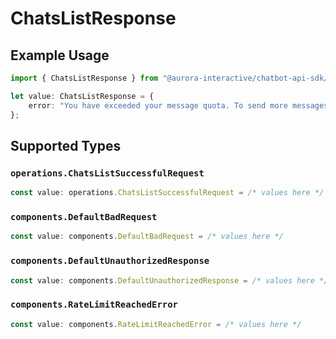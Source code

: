 # ChatsListResponse

## Example Usage

```typescript
import { ChatsListResponse } from "@aurora-interactive/chatbot-api-sdk/models/operations";

let value: ChatsListResponse = {
    error: "You have exceeded your message quota. To send more messages, please upgrade your plan or wait until your subscription renews.",
};
```

## Supported Types

### `operations.ChatsListSuccessfulRequest`

```typescript
const value: operations.ChatsListSuccessfulRequest = /* values here */
```

### `components.DefaultBadRequest`

```typescript
const value: components.DefaultBadRequest = /* values here */
```

### `components.DefaultUnauthorizedResponse`

```typescript
const value: components.DefaultUnauthorizedResponse = /* values here */
```

### `components.RateLimitReachedError`

```typescript
const value: components.RateLimitReachedError = /* values here */
```

